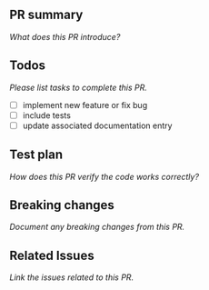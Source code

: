 ## PR summary

*What does this PR introduce?*

## Todos

*Please list tasks to complete this PR.*

- [ ] implement new feature or fix bug
- [ ] include tests
- [ ] update associated documentation entry

## Test plan

*How does this PR verify the code works correctly?*

## Breaking changes

*Document any breaking changes from this PR.*

## Related Issues

*Link the issues related to this PR.*
